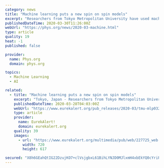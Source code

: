 ```yaml
---
category: news
title: "Machine learning puts a new spin on spin models"
excerpt: "Researchers from Tokyo Metropolitan University have used machine learning to analyze spin models, which are used in physics to study phase transitions. Previous work showed that an image/handwriting classification model could be applied to distinguish states in the simplest models. The team showed the approach is applicable to more complex ..."
publishedDateTime: 2020-03-30T11:26:00Z
webUrl: "https://phys.org/news/2020-03-machine.html"
type: article
quality: 19
heat: -1
published: false

provider:
  name: Phys.org
  domain: phys.org

topics:
  - Machine Learning
  - AI

related:
  - title: "Machine learning puts a new spin on spin models"
    excerpt: "Tokyo, Japan - Researchers from Tokyo Metropolitan University have used machine learning to study spin models, used in physics to study phase transitions. Previous work showed that image/handwriting classifying AI could be applied to distinguish states in the simplest models. The team showed the approach is applicable to more complex models and ..."
    publishedDateTime: 2020-03-28T04:03:00Z
    webUrl: "https://www.eurekalert.org/pub_releases/2020-03/tmu-mlp032520.php"
    type: article
    provider:
      name: EurekAlert!
      domain: eurekalert.org
    quality: 39
    images:
      - url: "https://www.eurekalert.org/multimedia/pub/web/227725_web.jpg"
        width: 720
        height: 617

secured: "X8h6GEahQtIG22DzujKO7+clVsjgbxL61BihLYNJD0MJlxmH4xbEkYQ0cYriPf2eAGUQjWBbdADEzC9759lxhU4b6Fi6jcxKLUtkYx3uL+70jtpjEGDm6p+JqYA22y5l8vl+2+iQxWTDdWmW1zzmELbDbske9HiyMbceMEN/MWFpkkuyXDVG3Hz5Wkk4+E8OAyj2eWuuVmKgEJJwbqTkMtZOO1kB/lOo3mmJBJ1chTy2CQvj90PVgNGLsJRDOiVHc42zCvMUjzK6+4Qu+y2y7njYZNGOHWOVcAWXDxo2tMlkkq3P8rpfrrn+h6f5bboViZTI4ts88p4k1hV9ZUz020y9lsjQ9nDUtBzT06pkvrcHsm1y7WHn8Wt0FP9GxEAVHeV+or/j6Euan2R1ZzbPvP+Ek730TVGKlA3VM5OIrsz0430fD3xDp2Pia5ryL9G4M/VFjHD9o+JjtnLFPda1hPb3AhQex/y5HDRA6AeYk4E=;U9+Dmv/Z6jnq65FcIyAAOA=="
---
```


